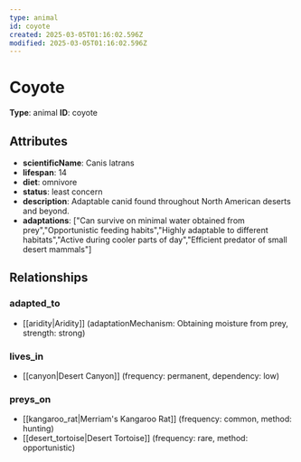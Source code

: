 ```yaml
---
type: animal
id: coyote
created: 2025-03-05T01:16:02.596Z
modified: 2025-03-05T01:16:02.596Z
---
```


# Coyote

**Type**: animal
**ID**: coyote

## Attributes

- **scientificName**: Canis latrans
- **lifespan**: 14
- **diet**: omnivore
- **status**: least concern
- **description**: Adaptable canid found throughout North American deserts and beyond.
- **adaptations**: ["Can survive on minimal water obtained from prey","Opportunistic feeding habits","Highly adaptable to different habitats","Active during cooler parts of day","Efficient predator of small desert mammals"]

## Relationships

### adapted_to

- [[aridity|Aridity]] (adaptationMechanism: Obtaining moisture from prey, strength: strong)

### lives_in

- [[canyon|Desert Canyon]] (frequency: permanent, dependency: low)

### preys_on

- [[kangaroo_rat|Merriam's Kangaroo Rat]] (frequency: common, method: hunting)
- [[desert_tortoise|Desert Tortoise]] (frequency: rare, method: opportunistic)

